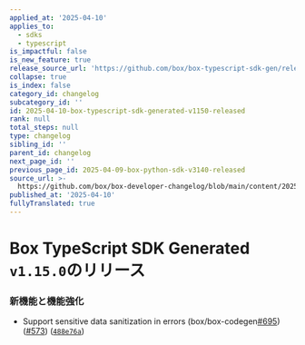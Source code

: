 ```yaml
---
applied_at: '2025-04-10'
applies_to:
  - sdks
  - typescript
is_impactful: false
is_new_feature: true
release_source_url: 'https://github.com/box/box-typescript-sdk-gen/releases/tag/v1.15.0'
collapse: true
is_index: false
category_id: changelog
subcategory_id: ''
id: 2025-04-10-box-typescript-sdk-generated-v1150-released
rank: null
total_steps: null
type: changelog
sibling_id: ''
parent_id: changelog
next_page_id: ''
previous_page_id: 2025-04-09-box-python-sdk-v3140-released
source_url: >-
  https://github.com/box/box-developer-changelog/blob/main/content/2025/04-10-box-typescript-sdk-generated-v1150-released.md
published_at: '2025-04-10'
fullyTranslated: true
---
```

# Box TypeScript SDK Generated `v1.15.0`のリリース

### 新機能と機能強化

* Support sensitive data sanitization in errors (box/box-codegen[#695][1]) ([#573][2]) ([`488e76a`][3])

[1]: https://github.com/box/box-typescript-sdk-gen/issues/695

[2]: https://github.com/box/box-typescript-sdk-gen/issues/573

[3]: https://github.com/box/box-typescript-sdk-gen/commit/488e76a1e1f66d5d4ac56b16e6a7dae9e7f497a1
